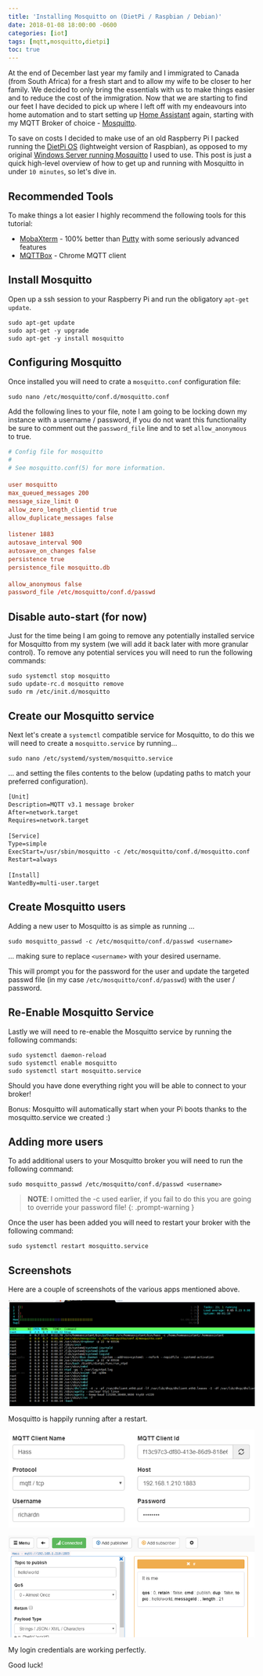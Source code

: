 ```yaml
---
title: 'Installing Mosquitto on (DietPi / Raspbian / Debian)'
date: 2018-01-08 18:00:00 -0600
categories: [iot]
tags: [mqtt,mosquitto,dietpi]
toc: true
---
```


At the end of December last year my family and I immigrated to Canada (from South Africa) for a fresh start and to allow my wife to be closer to her family. We decided to only bring the essentials with us to make things easier and to reduce the cost of the immigration. Now that we are starting to find our feet I have decided to pick up where I left off with my endeavours into home automation and to start setting up [Home Assistant](https://www.home-assistant.io/) again, starting with my MQTT Broker of choice - [Mosquitto](https://mosquitto.org/).

To save on costs I decided to make use of an old Raspberry Pi I packed running the [DietPi OS](https://dietpi.com/) (lightweight version of Raspbian), as opposed to my original [Windows Server running Mosquitto](https://www.richardn.ca/posts/RunningMosquittoAsAWindowsService/) I used to use. This post is just a quick high-level overview of how to get up and running with Mosquitto in under `10 minutes`, so let's dive in.

## Recommended Tools
To make things a lot easier I highly recommend the following tools for this tutorial:

- [MobaXterm](https://mobaxterm.mobatek.net/) - 100% better than [Putty](https://www.putty.org/) with some seriously advanced features
- [MQTTBox](https://apps.microsoft.com/store/detail/mqttbox/9NBLGGH55JZG?hl=en-us&gl=US) - Chrome MQTT client

## Install Mosquitto
Open up a ssh session to your Raspberry Pi and run the obligatory `apt-get update`.

```
sudo apt-get update
sudo apt-get -y upgrade
sudo apt-get -y install mosquitto
```

## Configuring Mosquitto
Once installed you will need to crate a `mosquitto.conf` configuration file:

```
sudo nano /etc/mosquitto/conf.d/mosquitto.conf
```

Add the following lines to your file, note I am going to be locking down my instance with a username / password, if you do not want this functionality be sure to comment out the `password_file` line and to set `allow_anonymous` to true.

```conf
# Config file for mosquitto
#
# See mosquitto.conf(5) for more information.

user mosquitto
max_queued_messages 200
message_size_limit 0
allow_zero_length_clientid true
allow_duplicate_messages false

listener 1883
autosave_interval 900
autosave_on_changes false
persistence true
persistence_file mosquitto.db

allow_anonymous false
password_file /etc/mosquitto/conf.d/passwd
```

## Disable auto-start (for now)
Just for the time being I am going to remove any potentially installed service for Mosquitto from my system (we will add it back later with more granular control). To remove any potential services you will need to run the following commands:

```
sudo systemctl stop mosquitto
sudo update-rc.d mosquitto remove
sudo rm /etc/init.d/mosquitto
```

## Create our Mosquitto service
Next let's create a `systemctl` compatible service for Mosquitto, to do this we will need to create a `mosquitto.service` by running...

```
sudo nano /etc/systemd/system/mosquitto.service
```

... and setting the files contents to the below (updating paths to match your preferred configuration).

```
[Unit]
Description=MQTT v3.1 message broker
After=network.target
Requires=network.target

[Service]
Type=simple
ExecStart=/usr/sbin/mosquitto -c /etc/mosquitto/conf.d/mosquitto.conf
Restart=always

[Install]
WantedBy=multi-user.target
```

## Create Mosquitto users
Adding a new user to Mosquitto is as simple as running ...

```
sudo mosquitto_passwd -c /etc/mosquitto/conf.d/passwd <username>
```

... making sure to replace `<username>` with your desired username.

This will prompt you for the password for the user and update the targeted passwd file (in my case `/etc/mosquitto/conf.d/passwd`) with the user / password.

## Re-Enable Mosquitto Service
Lastly we will need to re-enable the Mosquitto service by running the following commands:

```
sudo systemctl daemon-reload
sudo systemctl enable mosquitto
sudo systemctl start mosquitto.service
```

Should you have done everything right you will be able to connect to your broker!

Bonus: Mosquitto will automatically start when your Pi boots thanks to the mosquitto.service we created :)

## Adding more users
To add additional users to your Mosquitto broker you will need to run the following command:

```
sudo mosquitto_passwd /etc/mosquitto/conf.d/passwd <username>
```

> **NOTE**: I omitted the -c used earlier, if you fail to do this you are going to override your password file!
{: .prompt-warning }

Once the user has been added you will need to restart your broker with the following command:

```
sudo systemctl restart mosquitto.service
```

## Screenshots
Here are a couple of screenshots of the various apps mentioned above.

![](/assets/img/2018/2018-01-08/001.png)

Mosquitto is happily running after a restart.

![](/assets/img/2018/2018-01-08/002.png)

![](/assets/img/2018/2018-01-08/003.png)

My login credentials are working perfectly.

Good luck!
